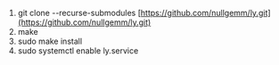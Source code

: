 1. git clone --recurse-submodules [https://github.com/nullgemm/ly.git](https://github.com/nullgemm/ly.git)
2. make
3. sudo make install
4. sudo systemctl enable ly.service
